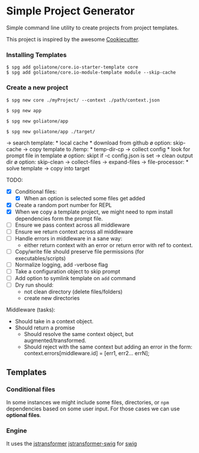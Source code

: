 # Simple Project Generator

Simple command line utility to create projects from project templates.

This project is inspired by the awesome [Cookiecutter][cookiecutter].

### Installing Templates

```
$ spg add goliatone/core.io-starter-template core
$ spg add goliatone/core.io-module-template module --skip-cache
```

### Create a new project

```
$ spg new core ./myProject/ --context ./path/context.json
```


```
$ spg new app
```

```
$ spg new goliatone/app
```

```
$ spg new goliatone/app ./target/
```

-> search template:
    * local cache
        * download from github
    ø option: skip-cache
-> copy template to /temp:
    * temp-dir-cp
-> collect config
    * look for prompt file in template
    ø option: skipt if -c config.json is set
-> clean output dir
    ø option: skip-clean
-> collect-files
-> expand-files
-> file-processor:
    * solve template
-> copy into target

<!--
https://github.com/ironSource/node-config-prompt
https://www.npmjs.com/package/configstore
https://github.com/jstransformers/jstransformer
https://github.com/egoist/majo  
https://github.com/egoist/kopy
-->

TODO:
- [x] Conditional files:
    - [x] When an option is selected some files get added
- [x] Create a random port number for REPL
- [x] When we copy a template project, we might need to npm install dependencies
      form the prompt file.
- [ ] Ensure we pass context across all middleware
- [ ] Ensure we return context across all middleware
- [ ] Handle errors in middleware in a sane way:
    - either return context with an error or return error with ref to context.
- [ ] Copy/write file should preserve file permissions (for executables/scripts)
- [ ] Normalize logging, add -verbose flag
- [ ] Take a configuration object to skip prompt
- [ ] Add option to symlink template on `add` command
- [ ] Dry run should:
    - not clean directory (delete files/folders)
    - create new directories

Middleware (tasks):
* Should take in a context object.
* Should return a promise
    * Should resolve the same context object, but augmented/transformed.
    * Should reject with the same context but adding an error in the form:
        context.errors[middleware.id] = [err1, err2... errN];

## Templates

### Conditional files
In some instances we might include some files, directories, or `npm` dependencies based on some user input. For those cases we can use **optional files**.


### Engine

It uses the [jstransformer][jstransformer] [jstransformer-swig][jstransformer-swig] for [swig][swig]


[swig]:https://node-swig.github.io/swig-templates
[jstransformer]:https://github.com/jstransformers/jstransformer
[jstransformer-swig]:https://github.com/jstransformers/jstransformer-swig
[cookiecutter]:https://github.com/audreyr/cookiecutter
